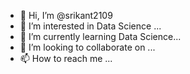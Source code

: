 - 👋 Hi, I’m @srikant2109
- 👀 I’m interested in Data Science ...
- 🌱 I’m currently learning Data Science...
- 💞️ I’m looking to collaborate on ...
- 📫 How to reach me ...

<!---
srikant2109/srikant2109 is a ✨ special ✨ repository because its `README.md` (this file) appears on your GitHub profile.
You can click the Preview link to take a look at your changes.
--->
